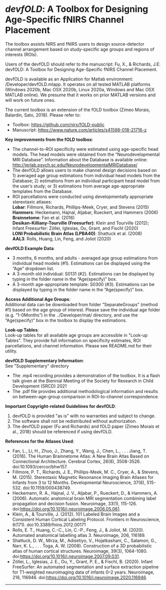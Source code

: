 # *devfOLD*: A Toolbox for Designing Age-Specific fNIRS Channel Placement

The toolbox assists NIRS and fNIRS users to design source-detector channel arrangement based on study-specific age groups and regions of interests (ROIs). 

Users of the devfOLD should refer to the manuscript: 
Fu, X., & Richards, J.E: devfOLD: A Toolbox for Designing Age-Specific fNIRS Channel Placement. 

devfOLD is available as an Application for Matlab environment: /Developer/devfOLD.mlapp.
It operates on all tested MATLAB platforms (Windows 2020b, Mac OSX 2020b, Linux 2020a, Windows and Mac OSX MATLAB online).
We presume that it works on prior MATLAB versions and will work on future ones.

The current toolbox is an extension of the fOLD toolbox (Zimeo Morais, Balardin, Sato, 2018). Please refer to:
* Toolbox: https://github.com/nirx/fOLD-public
* Manuscript: https://www.nature.com/articles/s41598-018-21716-z

**Key improvements from the fOLD toolbox**:
* The channel-to-ROI specificity were estimated using age-specific head models. The head models were obtained from the “Neurodevelopmental MRI Database”. Information about the Database is available online: http://jerlab.psych.sc.edu/NeurodevelopmentalMRIDatabase/
* The devfOLD allows users to make channel design decisions based on 1) averaged age group estimations from individual head models from the Database; 2) estimations from an individual participant head model from the user’s study; or 3) estimations from average age-appropriate templates from the Database.
* ROI parcellations were conducted using developmentally appropriate stereotaxic atlases:  
  **Lobar**: Fillmore, Richards, Phillips-Meek, Cryer, and Stevens (2015)  
  **Hammers**: Heckemann, Hajnal, Aljabar, Rueckert, and Hammers (2006)  
  **Brainnetome**: Fan et al. (2016)  
  **Desikan-Killiany-Tourville (Freesurfer)**: Klein and Tourville (2012); Infant Freesurfer: Zöllei, Iglesias, Ou, Grant, and Fischl (2020)  
  **LONI Probabilistic Brain Atlas (LPBA40)**: Shattuck et al. (2008)  
  **AAL3**: Rolls, Huang, Lin, Feng, and Joliot (2020)  

**devfOLD Example Data**: 
* 3 months, 6 months, and adults - averaged age group estimations from individual head models (#1). Estimations can be displayed using the “Age” dropdown list.
* A 3-month old individual: S0131 (#2). Estimations can be displayed by typing in the folder name in the “Age(specify)” box.
* A 3-month age-appropriate template: S0300 (#3). Estimations can be displayed by typing in the folder name in the “Age(specify)” box.

**Access Additional Age Groups**:  
Additional data can be downloaded from folder “SeparateGroups” (method #1) based on the age group of interest. Please save the individual age folder (e.g. “1-0Months”) in the ../Developer/mat/ directory, and use the “Age(specify)” box in the toolbox to display the estimations.

**Look-up Tables**:  
Look-up tables for all available age groups are accessible in "Look-up Tables". They provide full information on specificity estimates, ROI parcellations, and channel information. Please see README.md for their utility. 

**devfOLD Supplementary Information**:  
See "Supplementary" directory
* The .mp4 recording provides a demonstration of the toolbox. It is a flash talk given at the Biennial Meeting of the Society for Research in Child Development (SRCD) 2021
* The .pdf file provides additional methodological information and results on between-age-group comparison in ROI-to-channel correspondence. 

**Important Copyright-related Guidelines for devfOLD**: 
1) devfOLD is provided "as is" with no warranties and subject to change.
2) The software shall not be redistributed without authorization.
3) The devfOLD paper (Fu and Richards) and fOLD paper (Zimeo Morais et al., 2018) should be referenced if using devfOLD.

**References for the Atlases Used**:

- Fan, L., Li, H., Zhuo, J., Zhang, Y., Wang, J., Chen, L., . . . Jiang, T. (2016). The Human Brainnetome Atlas: A New Brain Atlas Based on Connectional Architecture. Cerebral Cortex, 26(8), 3508-3526. doi:10.1093/cercor/bhw157.
- Fillmore, P. T., Richards, J. E., Phillips-Meek, M. C., Cryer, A., & Stevens, M. (2015). Stereotaxic Magnetic Resonance Imaging Brain Atlases for Infants from 3 to 12 Months. Developmental Neuroscience, 37(6), 515-532. doi:10.1159/000438749.
- Heckemann, R. A., Hajnal, J. V., Aljabar, P., Rueckert, D., & Hammers, A. (2006). Automatic anatomical brain MRI segmentation combining label propagation and decision fusion. Neuroimage, 33(1), 115-126. doi:https://doi.org/10.1016/j.neuroimage.2006.05.061.
- Klein, A., & Tourville, J. (2012). 101 Labeled Brain Images and a Consistent Human Cortical Labeling Protocol. Frontiers in Neuroscience, 6(171). doi:10.3389/fnins.2012.00171
- Rolls, E. T., Huang, C.-C., Lin, C.-P., Feng, J., & Joliot, M. (2020). Automated anatomical labelling atlas 3. Neuroimage, 206, 116189. 
- Shattuck, D. W., Mirza, M., Adisetiyo, V., Hojatkashani, C., Salamon, G., Narr, K. L., . . . Toga, A. W. (2008). Construction of a 3D probabilistic atlas of human cortical structures. Neuroimage, 39(3), 1064-1080. doi:https://doi.org/10.1016/j.neuroimage.2007.09.031.
- Zöllei, L., Iglesias, J. E., Ou, Y., Grant, P. E., & Fischl, B. (2020). Infant FreeSurfer: An automated segmentation and surface extraction pipeline for T1-weighted neuroimaging data of infants 0–2 years. Neuroimage, 218, 116946. doi:https://doi.org/10.1016/j.neuroimage.2020.116946.

------------------------------------------------------------------------------------------
